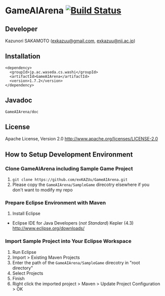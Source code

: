 GameAIArena [![Build Status](https://api.travis-ci.org/exKAZUu/GameAIArena.png?branch=master)](https://travis-ci.org/exKAZUu/GameAIArena)
========================

## Developer
Kazunori SAKAMOTO (exkazuu@gmail.com, exkazuu@nii.ac.jp)

## Installation
    <dependency>
      <groupId>jp.ac.waseda.cs.washi</groupId>
      <artifactId>GameAIArena</artifactId>
      <version>1.7.2</version>
    </dependency>

## Javadoc
```GameAIArena/doc```

## License
Apache License, Version 2.0
http://www.apache.org/licenses/LICENSE-2.0

## How to Setup Development Environment

### Clone GameAIArena including Sample Game Project
1. ```git clone https://github.com/exKAZUu/GameAIArena.git```
1. Please copy the ```GameAIArena/SampleGame``` direcotry elsewhere if you don't want to modify my repo

### Prepare Eclipse Environment with Maven
1. Install Eclipse
  * Eclipse IDE for Java Developers (*not Standard*) Kepler (4.3)  
http://www.eclipse.org/downloads/

### Import Sample Project into Your Eclipse Workspace
1. Run Eclipse
1. Import > Existing Maven Projects
1. Enter the path of the ```GameAIArena/SampleGame``` direcotry in "root directory"
1. Select Projects
1. Finish
1. Right click the imported project > Maven > Update Project Configuration > OK
